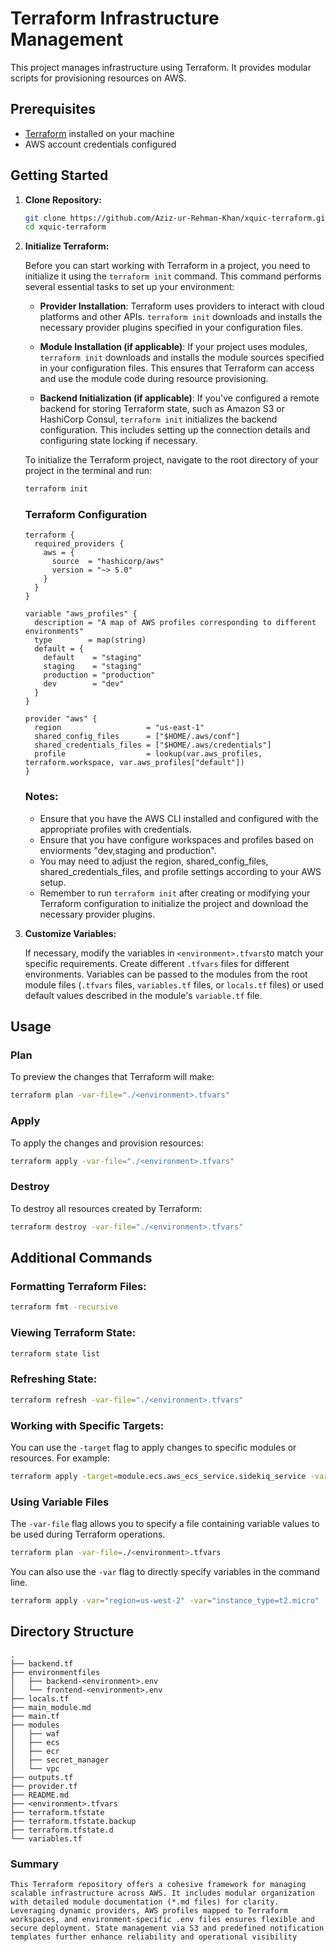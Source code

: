 # Terraform Infrastructure Management

This project manages infrastructure using Terraform. It provides modular scripts for provisioning resources on AWS.

## Prerequisites

- [Terraform](https://www.terraform.io/downloads.html) installed on your machine
- AWS account credentials configured

## Getting Started

1. **Clone Repository:**

    ```bash
    git clone https://github.com/Aziz-ur-Rehman-Khan/xquic-terraform.git
    cd xquic-terraform
    ```

2. **Initialize Terraform:**

    Before you can start working with Terraform in a project, you need to initialize it using the `terraform init` command. This command performs several essential tasks to set up your environment:

    - **Provider Installation**: 
        Terraform uses providers to interact with cloud platforms and other APIs. `terraform init` downloads and installs the necessary provider plugins specified in your configuration files.

    - **Module Installation (if applicable)**:
        If your project uses modules, `terraform init` downloads and installs the module sources specified in your configuration files. This ensures that Terraform can access and use the module code during resource provisioning.

    - **Backend Initialization (if applicable)**:
        If you've configured a remote backend for storing Terraform state, such as Amazon S3 or HashiCorp Consul, `terraform init` initializes the backend configuration. This includes setting up the connection details and configuring state locking if necessary.

    To initialize the Terraform project, navigate to the root directory of your project in the terminal and run:

    ```bash
    terraform init
    ```

    ### Terraform Configuration

    ```hcl
    terraform {
      required_providers {
        aws = {
          source  = "hashicorp/aws"
          version = "~> 5.0"
        }
      }
    }

    variable "aws_profiles" {
      description = "A map of AWS profiles corresponding to different environments"
      type        = map(string)
      default = {
        default    = "staging"
        staging    = "staging"
        production = "production"
        dev        = "dev"
      }
    }

    provider "aws" {
      region                   = "us-east-1"
      shared_config_files      = ["$HOME/.aws/conf"]
      shared_credentials_files = ["$HOME/.aws/credentials"]
      profile                  = lookup(var.aws_profiles, terraform.workspace, var.aws_profiles["default"])
    }
    ```

    ### Notes:
    - Ensure that you have the AWS CLI installed and configured with the appropriate profiles with credentials.
    - Ensure that you have configure workspaces and profiles based on enviorments "dev,staging and production".
    - You may need to adjust the region, shared_config_files, shared_credentials_files, and profile settings according to your AWS setup.
    - Remember to run `terraform init` after creating or modifying your Terraform configuration to initialize the project and download the necessary provider plugins.

3. **Customize Variables:**

    If necessary, modify the variables in `<environment>.tfvars`to match your specific requirements. Create different `.tfvars` files for different environments. Variables can be passed to the modules from the root module files (`.tfvars` files, `variables.tf` files, or `locals.tf` files) or used default values described in the module's `variable.tf` file.

## Usage

### Plan

To preview the changes that Terraform will make:

```bash
terraform plan -var-file="./<environment>.tfvars"
```

### Apply

To apply the changes and provision resources:

```bash
terraform apply -var-file="./<environment>.tfvars"
```

### Destroy

To destroy all resources created by Terraform:

```bash
terraform destroy -var-file="./<environment>.tfvars"
```

## Additional Commands

### Formatting Terraform Files:

```bash
terraform fmt -recursive
```

### Viewing Terraform State:

```bash
terraform state list
```

### Refreshing State:

```bash
terraform refresh -var-file="./<environment>.tfvars"
```

### Working with Specific Targets:

You can use the `-target` flag to apply changes to specific modules or resources. For example:

```bash
terraform apply -target=module.ecs.aws_ecs_service.sidekiq_service -var-file="./<environment>.tfvars"
```

### Using Variable Files

The `-var-file` flag allows you to specify a file containing variable values to be used during Terraform operations.

```bash 
terraform plan -var-file=./<environment>.tfvars
```

You can also use the `-var` flag to directly specify variables in the command line.

```bash 
terraform apply -var="region=us-west-2" -var="instance_type=t2.micro"
```

## Directory Structure

```
.
├── backend.tf
├── environmentfiles
│   ├── backend-<environment>.env
│   └── frontend-<environment>.env
├── locals.tf
├── main_module.md
├── main.tf
├── modules
│   ├── waf
│   ├── ecs
│   ├── ecr
│   ├── secret_manager
│   └── vpc
├── outputs.tf
├── provider.tf
├── README.md
├── <environment>.tfvars
├── terraform.tfstate
├── terraform.tfstate.backup
├── terraform.tfstate.d
└── variables.tf
```

### Summary

```
This Terraform repository offers a cohesive framework for managing scalable infrastructure across AWS. It includes modular organization with detailed module documentation (*.md files) for clarity. Leveraging dynamic providers, AWS profiles mapped to Terraform workspaces, and environment-specific .env files ensures flexible and secure deployment. State management via S3 and predefined notification templates further enhance reliability and operational visibility
```